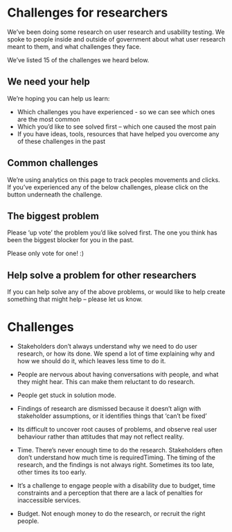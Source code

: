 # Challenges for researchers #

We’ve been doing some research on user research and usability testing. We spoke to people inside and outside of government about what user research meant to them, and what challenges they face. 

We’ve listed 15 of the challenges we heard below.


## We need your help ##

We’re hoping you can help us learn:

- Which challenges you have experienced - so we can see which ones are the most common 
- Which you’d like to see solved first – which one caused the most pain
- If you have ideas, tools, resources that have helped you overcome any of these challenges in the past


## Common challenges ##

We’re using analytics on this page to track peoples movements and clicks. If you’ve experienced any of the below challenges, please click on the button underneath the challenge. 


## The biggest problem ##

Please ‘up vote’ the problem you’d like solved first. The one you think has been the biggest blocker for you in the past.

Please only vote for one! :)


## Help solve a problem for other researchers ##

If you can help solve any of the above problems, or would like to help create something that might help – please let us know. 


# Challenges #

- Stakeholders don’t always understand why we need to do user research, or how its done. We spend a lot of time explaining why and how we should do it, which leaves less time to do it.




- People are nervous about having conversations with people, and what they might hear. This can make them reluctant to do research. 




- People get stuck in solution mode.



- Findings of research are dismissed because it doesn’t align with stakeholder assumptions, or it identifies things that ‘can’t be fixed’



- Its difficult to uncover root causes of problems, and observe real user behaviour rather than attitudes that may not reflect reality.



- Time. There’s never enough time to do the research. Stakeholders often don’t understand how much time is requiredTiming. The timing of the research, and the findings is not always right. Sometimes its too late, other times its too early. 



- It’s a challenge to engage people with a disability due to budget, time constraints and a perception that there are a lack of penalties for inaccessible services.



- Budget. Not enough money to do the research, or recruit the right people.


